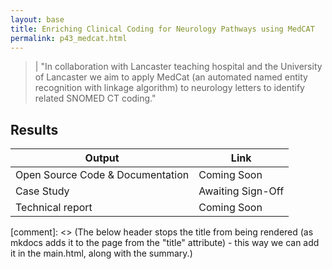 ```yaml
---
layout: base
title: Enriching Clinical Coding for Neurology Pathways using MedCAT
permalink: p43_medcat.html
---
```


> | "In collaboration with Lancaster teaching hospital and the University of Lancaster we aim to apply MedCat (an automated named entity recognition with linkage algorithm) to neurology letters to identify related SNOMED CT coding."   

## Results 

| Output | Link | 
| ---- | ---- |
| Open Source Code & Documentation | Coming Soon |
| Case Study | Awaiting Sign-Off |
| Technical report | Coming Soon |

[comment]: <> (The below header stops the title from being rendered (as mkdocs adds it to the page from the "title" attribute) - this way we can add it in the main.html, along with the summary.)
#